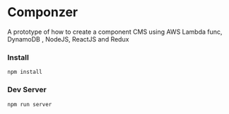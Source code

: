 # Componzer
A prototype of how to create a component CMS using AWS Lambda func, DynamoDB , NodeJS, ReactJS and Redux

### Install
`npm install`

### Dev Server
`npm run server`
